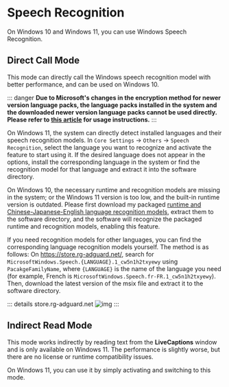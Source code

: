 # Speech Recognition

On Windows 10 and Windows 11, you can use Windows Speech Recognition.

## Direct Call Mode

This mode can directly call the Windows speech recognition model with better performance, and can be used on Windows 10.

::: danger
**Due to Microsoft's changes in the encryption method for newer version language packs, the language packs installed in the system and the downloaded newer version language packs cannot be used directly. Please refer to [this article](https://www.patreon.com/posts/fixing-use-of-on-133196054) for usage instructions.**
:::

On Windows 11, the system can directly detect installed languages and their speech recognition models. In `Core Settings` -> `Others` -> `Speech Recognition`, select the language you want to recognize and activate the feature to start using it. If the desired language does not appear in the options, install the corresponding language in the system or find the recognition model for that language and extract it into the software directory.

On Windows 10, the necessary runtime and recognition models are missing in the system; or the Windows 11 version is too low, and the built-in runtime version is outdated. Please first download my packaged [runtime and Chinese-Japanese-English language recognition models](https://lunatranslator.org/Resource/DirectLiveCaptions.zip), extract them to the software directory, and the software will recognize the packaged runtime and recognition models, enabling this feature.

If you need recognition models for other languages, you can find the corresponding language recognition models yourself. The method is as follows:
On https://store.rg-adguard.net/, search for `MicrosoftWindows.Speech.{LANGUAGE}.1_cw5n1h2txyewy` using `PacakgeFamilyName`, where `{LANGUAGE}` is the name of the language you need (for example, French is `MicrosoftWindows.Speech.fr-FR.1_cw5n1h2txyewy`). Then, download the latest version of the msix file and extract it to the software directory.

::: details store.rg-adguard.net
![img](https://image.lunatranslator.org/zh/srpackage.png)
:::

## Indirect Read Mode

This mode works indirectly by reading text from the **LiveCaptions** window and is only available on Windows 11. The performance is slightly worse, but there are no license or runtime compatibility issues.

On Windows 11, you can use it by simply activating and switching to this mode.
